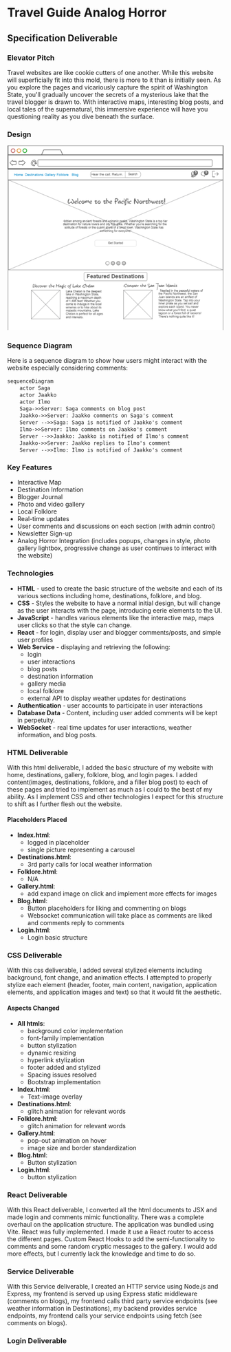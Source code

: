 # Travel Guide Analog Horror

## Specification Deliverable
### Elevator Pitch
Travel websites are like cookie cutters of one another. While this website will superficially fit into this mold, there is more to it than is initially seen. As you explore the pages and vicariously capture the spirit of Washington State, you'll gradually uncover the secrets of a mysterious lake that the travel blogger is drawn to. With interactive maps, interesting blog posts, and local tales of the supernatural, this immersive experience will have you questioning reality as you dive beneath the surface.

### Design
![Concept design for website](images/homepage.png)

### Sequence Diagram
Here is a sequence diagram to show how users might interact with the website especially considering comments:

```mermaid
sequenceDiagram
    actor Saga
    actor Jaakko
    actor Ilmo
    Saga->>Server: Saga comments on blog post
    Jaakko->>Server: Jaakko comments on Saga's comment
    Server -->>Saga: Saga is notified of Jaakko's comment
    Ilmo->>Server: Ilmo comments on Jaakko's comment
    Server -->>Jaakko: Jaakko is notified of Ilmo's comment
    Jaakko->>Server: Jaakko replies to Ilmo's comment
    Server -->>Ilmo: Ilmo is notified of Jaakko's comment
```


### Key Features
- Interactive Map
- Destination Information
- Blogger Journal
- Photo and video gallery
- Local Folklore
- Real-time updates
- User comments and discussions on each section (with admin control)
- Newsletter Sign-up
- Analog Horror Integration (includes popups, changes in style, photo gallery lightbox, progressive change as user continues to interact with the website)

### Technologies
- **HTML** - used to create the basic structure of the website and each of its various sections including home, destinations, folklore, and blog.
- **CSS** - Styles the website to have a normal initial design, but will change as the user interacts with the page, introducing eerie elements to the UI.
- **JavaScript** - handles various elements like the interactive map, maps user clicks so that the style can change.
- **React** - for login, display user and blogger comments/posts, and simple user profiles
- **Web Service** - displaying and retrieving the following:
    - login
    - user interactions
    - blog posts
    - destination information
    - gallery media
    - local folklore 
    - external API to display weather updates for destinations 
- **Authentication** - user accounts to participate in user interactions
- **Database Data** - Content, including user added comments will be kept in perpetuity.
- **WebSocket** - real time updates for user interactions, weather information, and blog posts.

### HTML Deliverable
With this html deliverable, I added the basic structure of my website with home, destinations, gallery, folklore, blog, and login pages. I added content(images, destinations, folklore, and a filler blog post) to each of these pages and tried to implement as much as I could to the best of my ability. As I implement CSS and other technologies I expect for this structure to shift as I further flesh out the website.

#### Placeholders Placed
- **Index.html**:
    - logged in placeholder
    - single picture representing a carousel
- **Destinations.html**:
    - 3rd party calls for local weather information
- **Folklore.html**:
    - N/A
- **Gallery.html**:
    - add expand image on click and implement more effects for images
- **Blog.html**:
    - Button placeholders for liking and commenting on blogs
    - Websocket communication will take place as comments are liked and comments reply to comments
- **Login.html**:
    - Login basic structure

### CSS Deliverable
With this css deliverable, I added several stylized elements including background, font change, and animation effects. I attempted to properly stylize each element (header, footer, main content, navigation, application elements, and application images and text) so that it would fit the aesthetic.
#### Aspects Changed
- **All htmls**:
    - background color implementation
    - font-family implementation
    - button stylization
    - dynamic resizing
    - hyperlink stylization
    - footer added and stylized
    - Spacing issues resolved
    - Bootstrap implementation
- **Index.html**:
    - Text-image overlay
- **Destinations.html**:
    - glitch animation for relevant words
- **Folklore.html**:
    - glitch animation for relevant words
- **Gallery.html**:
    - pop-out animation on hover
    - image size and border standardization
- **Blog.html**:
    - Button stylization
- **Login.html**:
    - button stylization

### React Deliverable
With this React deliverable, I converted all the html documents to JSX and made login and comments mimic functionality.
There was a complete overhaul on the application structure. The application was bundled using Vite. React was fully implemented. I made it use a React router to access the different pages. Custom React Hooks to add the semi-functionality to comments and some random cryptic messages to the gallery. I would add more effects, but I currently lack the knowledge and time to do so.

### Service Deliverable
With this Service deliverable,  I created an HTTP service using Node.js and Express, my frontend is served up using Express static middleware (comments on blogs), my frontend calls third party service endpoints (see weather information in Destinations), my backend provides service endpoints, my frontend calls your service endpoints using fetch (see comments on blogs).

### Login Deliverable
